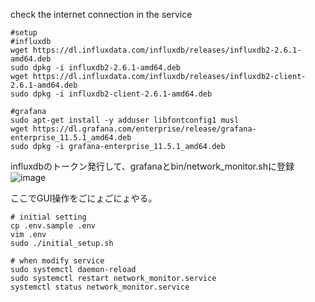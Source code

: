 check the internet connection in the service

```
#setup
#influxdb
wget https://dl.influxdata.com/influxdb/releases/influxdb2-2.6.1-amd64.deb
sudo dpkg -i influxdb2-2.6.1-amd64.deb
wget https://dl.influxdata.com/influxdb/releases/influxdb2-client-2.6.1-amd64.deb
sudo dpkg -i influxdb2-client-2.6.1-amd64.deb

#grafana
sudo apt-get install -y adduser libfontconfig1 musl
wget https://dl.grafana.com/enterprise/release/grafana-enterprise_11.5.1_amd64.deb
sudo dpkg -i grafana-enterprise_11.5.1_amd64.deb

```

influxdbのトークン発行して、grafanaとbin/network_monitor.shに登録
![image](https://github.com/user-attachments/assets/a827fcef-95f0-4b6d-becc-e5833c83bf3a)

ここでGUI操作をごにょごにょやる。

```
# initial setting
cp .env.sample .env
vim .env
sudo ./initial_setup.sh

# when modify service
sudo systemctl daemon-reload
sudo systemctl restart network_monitor.service
systemctl status network_monitor.service
```

